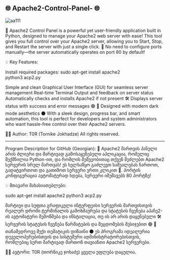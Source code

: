 🌐 Apache2-Control-Panel- 🌐
------------------------------
![aa111](https://github.com/user-attachments/assets/69de54f7-6b8b-40e9-b96a-541053a7f63e)



🚀 Apache2 Control Panel is a powerful yet user-friendly application built in Python, designed to manage your Apache2 web server with ease! This tool gives you full control over your Apache2 server, allowing you to Start, Stop, and Restart the server with just a single click. 🎯 No need to configure ports manually—the server automatically operates on port 80 by default!

💡 Key Features:  

Install required packages:
sudo apt-get install apache2  
python3 acp2.py

Simple and clean Graphical User Interface (GUI) for seamless server management
Real-time Terminal Output and feedback on server status
Automatically checks and installs Apache2 if not present 🛠️
Displays server status with success and error messages 🟢 🔴
Designed with modern dark mode aesthetics 🌑
With a sleek design, progress bar, and smart automation, this tool is perfect for developers and system administrators who want hassle-free control over their Apache2 servers.

👨‍💻 Author: T0R (Tornike Jokhadze)
All rights reserved.

-------------------------------------------

Program Description for GitHub (Georgian):
🚀 Apache2 მართვის პანელი არის ძლიერი და მარტივად გამოსაყენებელი აპლიკაცია, რომელიც შექმნილია Python-ით, და რომლის მეშვეობითაც თქვენ შეძლებთ Apache2 სერვერის სრულ მართვას! ეს ხელსაწყო გაძლევთ საშუალებას ჩართოთ, გადატვირთოთ და გათიშოთ სერვერი ერთი კლიკით 🎯. პორტის კონფიგურაცია ავტომატურად ხდება, სერვერი იმუშავებს 80 პორტზე!

💡 მთავარი მახასიათებლები:

sudo apt-get install apache2
python3 acp2.py

მარტივი და სუფთა გრაფიკული ინტერფეისი სერვერის მართვისთვის
რეალურ დროში ტერმინალის გამოხმაურება და სტატუსის ჩვენება
აპაჩე2-ის ავტომატური შემოწმება და ინსტალაცია, თუ ის არ არის დაყენებული 🛠️
სერვერის სტატუსის ჩვენება წარმატების და შეცდომების მესიჯებით 🟢 🔴
თანამედროვე მუქი თემატიკის დიზაინი 🌑
ეს პროგრამა იდეალურია დეველოპერებისთვის და სისტემური ადმინისტრატორებისთვის, რომლებიც სურთ მარტივად მართონ თავიანთი Apache2 სერვერები.

👨‍💻 ავტორი: T0R (თორნიკე ჯოხაძე)
ყველა უფლება დაცულია.
